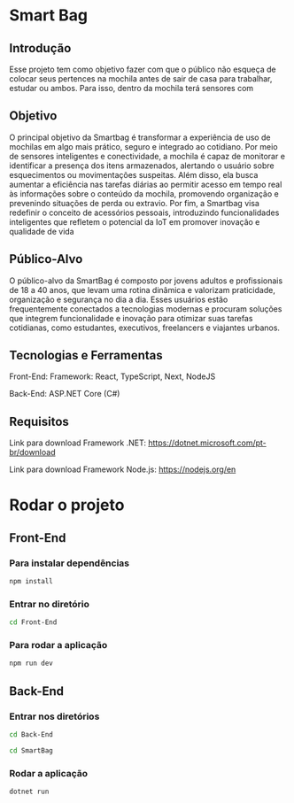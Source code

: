 # Smart Bag

## Introdução
Esse projeto tem como objetivo fazer com que o público não esqueça de colocar seus pertences na mochila antes de sair de casa para trabalhar, estudar ou ambos.
Para isso, dentro da mochila terá sensores com

## Objetivo

O principal objetivo da Smartbag é transformar a experiência de uso de mochilas em algo mais prático, seguro e integrado ao cotidiano. Por meio de sensores inteligentes 
e conectividade, a mochila é capaz de monitorar e identificar a presença dos itens armazenados, alertando o usuário sobre esquecimentos ou movimentações suspeitas. 
Além disso, ela busca aumentar a eficiência nas tarefas diárias ao permitir acesso em tempo real às informações sobre o conteúdo da mochila, promovendo organização e 
prevenindo situações de perda ou extravio.
Por fim, a Smartbag visa redefinir o conceito de acessórios pessoais, introduzindo funcionalidades inteligentes que refletem o potencial da IoT em promover inovação e qualidade de vida

## Público-Alvo

O público-alvo da SmartBag é composto por jovens adultos e profissionais de 18 a 40 anos, que levam uma rotina dinâmica e valorizam praticidade, organização e 
segurança no dia a dia. Esses usuários estão frequentemente conectados a tecnologias modernas e procuram soluções que integrem funcionalidade e inovação 
para otimizar suas tarefas cotidianas, como estudantes, executivos, freelancers e viajantes urbanos.

## Tecnologias e Ferramentas

Front-End: 
Framework: React, TypeScript, Next, NodeJS

Back-End:
ASP.NET Core (C#)

## Requisitos 
Link para download Framework .NET: https://dotnet.microsoft.com/pt-br/download

Link para download Framework Node.js: https://nodejs.org/en

# Rodar o projeto

## Front-End

### Para instalar dependências

```bash
npm install
```

### Entrar no diretório

```bash
cd Front-End
```

### Para rodar a aplicação
```bash
npm run dev
```

## Back-End

### Entrar nos diretórios
```bash
cd Back-End
```

```bash
cd SmartBag
```

### Rodar a aplicação
```bash
dotnet run
```

